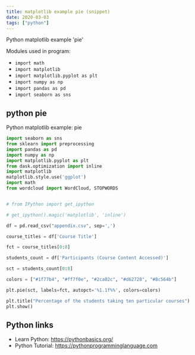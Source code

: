 ```yaml
---
title: matplotlib example pie (snippet)
date: 2020-03-03
tags: ["python"]
---
```

Python matplotlib example 'pie'


Modules used in program: 
* `import math`
* `import matplotlib`
* `import matplotlib.pyplot as plt`
* `import numpy as np`
* `import pandas as pd`
* `import seaborn as sns`

## python pie

Python matplotlib example: pie

```python
import seaborn as sns
from sklearn import preprocessing
import pandas as pd
import numpy as np
import matplotlib.pyplot as plt
from dask.optimization import inline
import matplotlib
matplotlib.style.use('ggplot')
import math
from wordcloud import WordCloud, STOPWORDS


# from IPython import get_ipython

# get_ipython().magic('matplotlib', 'inline')

df = pd.read_csv("appendix.csv", sep=',')

course_titles = df['Course Title']

fct = course_titles[0:8]

students_count = df['Participants (Course Content Accessed)']

sct = students_count[0:8]

colors = ["#1f77b4", "#ff7f0e", "#2ca02c", "#d62728", "#8c564b"]

plt.pie(sct, labels=fct, autopct='%1.1f%%', colors=colors)

plt.title("Percentage of the students taking ten particular courses")
plt.show()


```

## Python links

- Learn Python: https://pythonbasics.org/
- Python Tutorial: https://pythonprogramminglanguage.com
